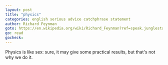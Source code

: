 ```yaml
---
layout: post
title: "physics"
categories: english serious advice catchphrase statement
author: Richard Feynman
goto: https://en.wikipedia.org/wiki/Richard_Feynman?ref=speak.junglestar.org
go: read
gocheck:
---
```

Physics is like sex: sure, it may give some practical results, but that's not why we do it.

